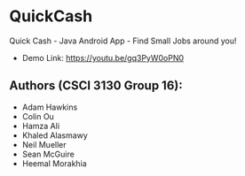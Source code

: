 # QuickCash

Quick Cash - Java Android App - Find Small Jobs around you!
- Demo Link: https://youtu.be/gq3PyW0oPN0

## Authors (CSCI 3130 Group 16):
- Adam Hawkins
- Colin Ou
- Hamza Ali
- Khaled Alasmawy
- Neil Mueller
- Sean McGuire
- Heemal Morakhia

